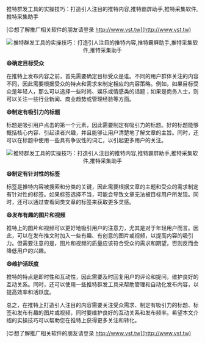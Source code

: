 推特群发工具的实操技巧：打造引人注目的推特内容,推特霸屏助手,推特采集软件,推特采集助手

[😍想了解推广相关软件的朋友请登录 http://www.vst.tw](http://www.vst.tw)

 <center><img src="https://vst.tw/MP4/tuiguang/png/1.png" alt="推特群发工具的实操技巧：打造引人注目的推特内容,推特霸屏助手,推特采集软件,推特采集助手"></center>

**😄确定目标受众**

在推特上发布内容之前，首先需要确定目标受众是谁。不同的用户群体关注的内容不同，因此需要根据受众的特点和需求来制定相应的内容策略。例如，如果目标受众是年轻人，那么可以选择一些时尚、娱乐或情感类的话题；如果是商务人士，则可以关注一些行业新闻、商业趋势或管理经验等方面。

**😄制定有吸引力的标题**

标题是吸引用户点击的第一个元素，因此需要制定有吸引力的标题。好的标题能够概括核心内容、引起读者兴趣，并且能够让用户清楚地了解文章的主旨。同时，还可以在标题中使用一些具有争议性的词汇，以引起更多用户的关注。

 <center><img src="https://vst.tw/MP4/tuiguang/png/1.png" alt="推特群发工具的实操技巧：打造引人注目的推特内容,推特霸屏助手,推特采集软件,推特采集助手"></center>

**😄制定有针对性的标签**

标签是推特内容被搜索和分类的关键，因此需要根据文章的主题和受众的需求制定有针对性的标签。如果标签选择不当，可能会导致文章无法被目标用户所发现。同时，还可以通过查看同类文章的标签来获取更多灵感。

**😄发布有趣的图片和视频**

推特上的图片和视频可以更好地吸引用户的注意力，尤其是对于年轻用户而言。因此，可以在发布推文时加入一些有趣、有创意的图片或视频，以提高内容的吸引力。但需要注意的是，图片和视频的质量应该符合受众的需求和期望，否则反而会降低用户的兴趣。

**😄维护活跃度**

推特的特点是即时性和互动性，因此需要及时回复用户的评论和提问，维护良好的互动关系。同时，还可以使用一些推特群发工具来帮助管理和自动化发布内容，以提高效率和活跃度。

总之，在推特上打造引人注目的内容需要关注受众需求、制定有吸引力的标题、标签和发布有趣的图片或视频，同时要维护良好的互动关系和发布频率。希望本文介绍的实操技巧可以帮助您在推特上获得更多关注和转化。

[😍想了解推广相关软件的朋友请登录 http://www.vst.tw](http://www.vst.tw)



